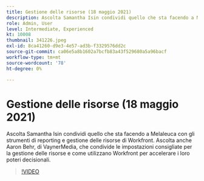 ```yaml
---
title: Gestione delle risorse (18 maggio 2021)
description: Ascolta Samantha Isin condividi quello che sta facendo a Melaleuca con gli strumenti di reporting e gestione delle risorse di Workfront. Ascolta anche Aaron Behr, di VaynerMedia, ... (Le descrizioni devono essere comprese tra 60 e 160 caratteri)
role: Admin, User
level: Intermediate, Experienced
kt: 10008
thumbnail: 341226.jpeg
exl-id: 8ca41260-d9e3-4e57-ad3b-f3329576dd2c
source-git-commit: ca06e5a8b1602a7bcfb83a43f529680a5a96bacf
workflow-type: tm+mt
source-wordcount: '78'
ht-degree: 0%

---
```


# Gestione delle risorse (18 maggio 2021)

Ascolta Samantha Isin condividi quello che sta facendo a Melaleuca con gli strumenti di reporting e gestione delle risorse di Workfront. Ascolta anche Aaron Behr, di VaynerMedia, che condivide le impostazioni consigliate per la gestione delle risorse e come utilizzano Workfront per accelerare i loro poteri decisionali.

>[!VIDEO](https://video.tv.adobe.com/v/341226/?quality=12&learn=on)
